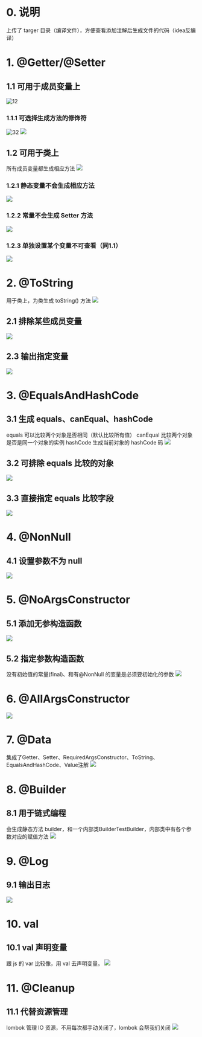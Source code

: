 # 0. 说明
上传了 targer 目录（编译文件），方便查看添加注解后生成文件的代码（idea反编译）
# 1. @Getter/@Setter
## 1.1 可用于成员变量上
![12](README.assets/e12c18a3.png)
### 1.1.1 可选择生成方法的修饰符
![32](README.assets/47ffb355.png)
![](README.assets/572f3f29.png)

## 1.2 可用于类上
所有成员变量都生成相应方法
![](README.assets/073aec88.png)
### 1.2.1 静态变量不会生成相应方法
![](README.assets/617d7161.png)
### 1.2.2 常量不会生成 Setter 方法
![](README.assets/91d0f29d.png)
### 1.2.3 单独设置某个变量不可查看（同1.1）
![](README.assets/95c94b3b.png)

# 2. @ToString
用于类上，为类生成 toString() 方法
![](README.assets/fa598a7c.png)
## 2.1 排除某些成员变量
![](README.assets/2d198588.png)
## 2.3 输出指定变量
![](README.assets/55e563c8.png)

# 3. @EqualsAndHashCode
## 3.1 生成 equals、canEqual、hashCode
equals 可以比较两个对象是否相同（默认比较所有值）
canEqual 比较两个对象是否是同一个对象的实例
hashCode 生成当前对象的 hashCode 码
![](README.assets/4a9feb69.png)
## 3.2 可排除 equals 比较的对象
![](README.assets/98eb4073.png)
## 3.3 直接指定 equals 比较字段
![](README.assets/25d126be.png)

# 4. @NonNull
## 4.1 设置参数不为 null
![](README.assets/da5aff9e.png)

# 5. @NoArgsConstructor
## 5.1 添加无参构造函数
![](README.assets/1e07a92c.png)
## 5.2 指定参数构造函数
没有初始值的常量(final)、和有@NonNull 的变量是必须要初始化的参数 
![](README.assets/e4ffc5fe.png)
# 6. @AllArgsConstructor
![](README.assets/f8a32034.png)
# 7. @Data
集成了Getter、Setter、RequiredArgsConstructor、ToString、EqualsAndHashCode、Value注解
![](README.assets/47dcf085.png)

# 8. @Builder
## 8.1 用于链式编程
会生成静态方法 builder，和一个内部类BuilderTestBuilder，内部类中有各个参数对应的赋值方法
![](README.assets/6ee60091.png)

# 9. @Log
## 9.1 输出日志
![](README.assets/e31c4e3a.png)

# 10. val
## 10.1 val 声明变量
跟 js 的 var 比较像，用 val 去声明变量。
![](README.assets/53a32740.png)

# 11. @Cleanup
## 11.1 代替资源管理
lombok 管理 IO 资源，不用每次都手动关闭了，lombok 会帮我们关闭
![](README.assets/04672187.png)
